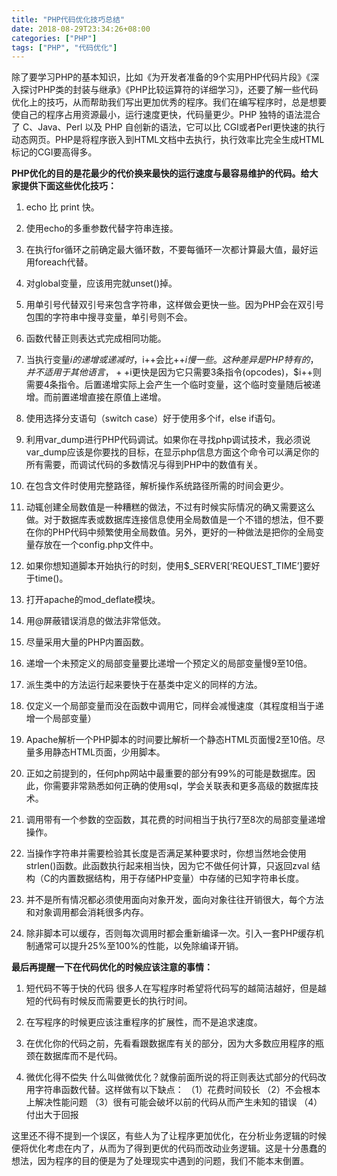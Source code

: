 ```yaml
---
title: "PHP代码优化技巧总结"
date: 2018-08-29T23:34:26+08:00
categories: ["PHP"]
tags: ["PHP", "代码优化"]
---
```


除了要学习PHP的基本知识，比如《为开发者准备的9个实用PHP代码片段》《深入探讨PHP类的封装与继承》《PHP比较运算符的详细学习》，还要了解一些代码优化上的技巧，从而帮助我们写出更加优秀的程序。我们在编写程序时，总是想要使自己的程序占用资源最小，运行速度更快，代码量更少。PHP 独特的语法混合了 C、Java、Perl 以及 PHP 自创新的语法，它可以比 CGI或者Perl更快速的执行动态网页。PHP是将程序嵌入到HTML文档中去执行，执行效率比完全生成HTML标记的CGI要高得多。

**PHP优化的目的是花最少的代价换来最快的运行速度与最容易维护的代码。给大家提供下面这些优化技巧：**

1. echo 比 print 快。

2. 使用echo的多重参数代替字符串连接。

3. 在执行for循环之前确定最大循环数，不要每循环一次都计算最大值，最好运用foreach代替。

4. 对global变量，应该用完就unset()掉。

5. 用单引号代替双引号来包含字符串，这样做会更快一些。因为PHP会在双引号包围的字符串中搜寻变量，单引号则不会。

6. 函数代替正则表达式完成相同功能。

7. 当执行变量$i的递增或递减时，$i++会比++$i慢一些。这种差异是PHP特有的，并不适用于其他语言，++$i更快是因为它只需要3条指令(opcodes)，$i++则需要4条指令。后置递增实际上会产生一个临时变量，这个临时变量随后被递增。而前置递增直接在原值上递增。

8. 使用选择分支语句（switch case）好于使用多个if，else if语句。

9. 利用var_dump进行PHP代码调试。如果你在寻找php调试技术，我必须说var_dump应该是你要找的目标，在显示php信息方面这个命令可以满足你的所有需要，而调试代码的多数情况与得到PHP中的数值有关。

10. 在包含文件时使用完整路径，解析操作系统路径所需的时间会更少。

11. 动辄创建全局数值是一种糟糕的做法，不过有时候实际情况的确又需要这么做。对于数据库表或数据库连接信息使用全局数值是一个不错的想法，但不要在你的PHP代码中频繁使用全局数值。另外，更好的一种做法是把你的全局变量存放在一个config.php文件中。

12. 如果你想知道脚本开始执行的时刻，使用$_SERVER[‘REQUEST_TIME’]要好于time()。

13. 打开apache的mod_deflate模块。

14. 用@屏蔽错误消息的做法非常低效。

15. 尽量采用大量的PHP内置函数。

16. 递增一个未预定义的局部变量要比递增一个预定义的局部变量慢9至10倍。

17. 派生类中的方法运行起来要快于在基类中定义的同样的方法。

18. 仅定义一个局部变量而没在函数中调用它，同样会减慢速度（其程度相当于递增一个局部变量）

19. Apache解析一个PHP脚本的时间要比解析一个静态HTML页面慢2至10倍。尽量多用静态HTML页面，少用脚本。

20. 正如之前提到的，任何php网站中最重要的部分有99%的可能是数据库。因此，你需要非常熟悉如何正确的使用sql，学会关联表和更多高级的数据库技术。

21. 调用带有一个参数的空函数，其花费的时间相当于执行7至8次的局部变量递增操作。

22. 当操作字符串并需要检验其长度是否满足某种要求时，你想当然地会使用strlen()函数。此函数执行起来相当快，因为它不做任何计算，只返回zval 结构（C的内置数据结构，用于存储PHP变量）中存储的已知字符串长度。

23. 并不是所有情况都必须使用面向对象开发，面向对象往往开销很大，每个方法和对象调用都会消耗很多内存。

24. 除非脚本可以缓存，否则每次调用时都会重新编译一次。引入一套PHP缓存机制通常可以提升25%至100%的性能，以免除编译开销。



**最后再提醒一下在代码优化的时候应该注意的事情：**

1. 短代码不等于快的代码
很多人在写程序时希望将代码写的越简洁越好，但是越短的代码有时候反而需要更长的执行时间。

2. 在写程序的时候更应该注重程序的扩展性，而不是追求速度。

3. 在优化你的代码之前，先看看跟数据库有关的部分，因为大多数应用程序的瓶颈在数据库而不是代码。

4. 微优化得不偿失
什么叫做微优化？就像前面所说的将正则表达式部分的代码改用字符串函数代替。这样做有以下缺点：
（1）花费时间较长
（2）不会根本上解决性能问题
（3）很有可能会破坏以前的代码从而产生未知的错误
（4）付出大于回报

这里还不得不提到一个误区，有些人为了让程序更加优化，在分析业务逻辑的时候便将优化考虑在内了，从而为了得到更优的代码而改动业务逻辑。这是十分愚蠢的想法，因为程序的目的便是为了处理现实中遇到的问题，我们不能本末倒置。